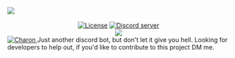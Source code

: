 <div>
  <div style="margin-left:auto;margin-right:auto;">
    <img src="https://i.imgur.com/KYX3d6q.png"><br><br>
    <p align="center" style="margin:0;">
      <a href="https://github.com/LivelySource/Charon/blob/master/LICENSE.md"><img src="https://img.shields.io/badge/License-MIT-red.svg?longCache=true&style=for-the-badge" alt="License"></a>
      <a href="https://discord.gg/reFzBd2"><img src="https://img.shields.io/badge/SERVER-INVITE-red.svg?longCache=true&style=for-the-badge" alt="Discord server"></a>
    </p>
    <p align="center" style="margin:0;">
      <a href="https://discordapp.com/oauth2/authorize/?permissions=8&scope=bot&client_id=502599671957553167"><img src="https://img.shields.io/badge/STATUS-ONLINE-red.svg?longCache=true&style=for-the-badge"></a>
    </p>
  </div>
</div>
<a href="https://discordbots.org/bot/502599671957553167" >
  <img src="https://discordbots.org/api/widget/502599671957553167.svg" alt="Charon" />
</a>
Just another discord bot, but don't let it give you hell. Looking for developers to help out, if you'd like to contribute to this project DM me.